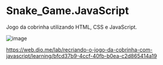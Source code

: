 # Snake_Game.JavaScript
Jogo da cobrinha utilizando HTML, CSS e JavaScript.




![image](https://user-images.githubusercontent.com/91574553/167202644-d5bdab41-d7ef-4201-91f6-6c45a18718ee.png)






https://web.dio.me/lab/recriando-o-jogo-da-cobrinha-com-javascript/learning/bfcd37b9-4ccf-40fb-b0ea-c2d865414a19
